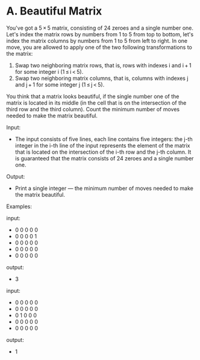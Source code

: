 # A. Beautiful Matrix

You've got a 5 × 5 matrix, consisting of 24 zeroes and a single number one. Let's index the matrix rows by numbers from 1 to 5 from top to bottom, let's index the matrix columns by numbers from 1 to 5 from left to right. In one move, you are allowed to apply one of the two following transformations to the matrix:

1. Swap two neighboring matrix rows, that is, rows with indexes i and i + 1 for some integer i (1 ≤ i < 5).
2. Swap two neighboring matrix columns, that is, columns with indexes j and j + 1 for some integer j (1 ≤ j < 5).

You think that a matrix looks beautiful, if the single number one of the matrix is located in its middle (in the cell that is on the intersection of the third row and the third column). Count the minimum number of moves needed to make the matrix beautiful.

Input:
- The input consists of five lines, each line contains five integers: the j-th integer in the i-th line of the input represents the element of the matrix that is located on the intersection of the i-th row and the j-th column. It is guaranteed that the matrix consists of 24 zeroes and a single number one.

Output: 
- Print a single integer — the minimum number of moves needed to make the matrix beautiful.

Examples:

input:
- 0 0 0 0 0
- 0 0 0 0 1
- 0 0 0 0 0
- 0 0 0 0 0
- 0 0 0 0 0

output:
- 3

input:
- 0 0 0 0 0
- 0 0 0 0 0
- 0 1 0 0 0
- 0 0 0 0 0
- 0 0 0 0 0

output:
- 1
